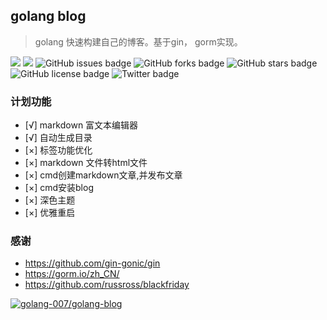 ## **golang blog**
> golang 快速构建自己的博客。基于gin， gorm实现。

<p class="center">
<img src="https://gitee.com/golang-007/golang-blog/badge/star.svg?theme=dark">
<img src="https://gitee.com/golang-007/golang-blog/badge/fork.svg?theme=dark">
<img src="https://img.shields.io/github/issues/anziguoer/golang-blog" alt="GitHub issues badge">
<img src="https://img.shields.io/github/forks/anziguoer/golang-blog" alt="GitHub forks badge">
<img src="https://img.shields.io/github/stars/anziguoer/golang-blog" alt="GitHub stars badge">
<img src="https://img.shields.io/github/license/anziguoer/golang-blog" alt="GitHub license badge">
<img src="https://img.shields.io/twitter/url?url=https%3A%2F%2Fgithub.com%2Fanziguoer%2Fgolang-blog" alt="Twitter badge">
</p>

### **计划功能**
- [√] markdown 富文本编辑器
- [√] 自动生成目录
- [×] 标签功能优化
- [×] markdown 文件转html文件
- [×] cmd创建markdown文章,并发布文章
- [×] cmd安装blog
- [×] 深色主题
- [×] 优雅重启

### 感谢
- https://github.com/gin-gonic/gin
- https://gorm.io/zh_CN/
- https://github.com/russross/blackfriday


[![golang-007/golang-blog](https://gitee.com/golang-007/golang-blog/widgets/widget_card.svg?colors=4183c4,ffffff,ffffff,e3e9ed,666666,9b9b9b)](https://gitee.com/golang-007/golang-blog)